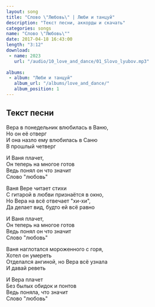 ```yaml
---
layout: song
title: "Слово \"Любовь\" | Люби и танцуй"
description: "Текст песни, аккорды и скачать"
categories: songs
name: "Слово \"Любовь\""
date: 2017-04-18 16:43:00
length: "3:12"
download:
 - name: 2023
   url: "/audio/10_love_and_dance/01_Slovo_lyubov.mp3"
   
albums:
 - album: "Люби и танцуй"
   album_url: "/albums/love_and_dance/"
   album_position: 1
---
```



## Текст песни  
Вера в понедельник влюбилась в Ваню,  
Но он её отверг  
И она назло ему влюбилась в Саню  
В прошлый четверг  

И Ваня плачет,  
Он теперь на многое готов  
Ведь понял он что значит  
Слово "любовь"  

Ваня Вере читает стихи  
С гитарой в любви признаётся в окно,  
Но Вера на всё отвечает "хи-хи",  
Да делает вид, будто ей всё равно  

И Ваня плачет,  
Он теперь на многое готов  
Ведь понял он что значит  
Слово "любовь"  

Ваня наглотался мороженного с горя,  
Хотел он умереть  
Отделался ангиной, но Вера всё узнала  
И давай реветь  

И Вера плачет  
Без былых обидок и понтов  
Ведь поняла, что значит  
Слово "любовь"  